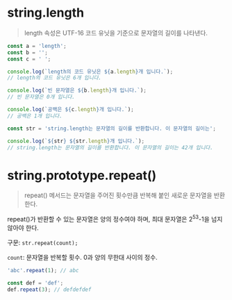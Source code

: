 # string.length

> length 속성은 UTF-16 코드 유닛을 기준으로 문자열의 길이를 나타낸다.

```javascript
const a = 'length';
const b = '';
const c = ' ';

console.log(`length의 코드 유닛은 ${a.length}개 입니다.`);
// length의 코드 유닛은 6개 입니다.

console.log(`빈 문자열은 ${b.length}개 입니다.`);
// 빈 문자열은 0개 입니다.

console.log(`공백은 ${c.length}개 입니다.`);
// 공백은 1개 입니다.

const str = 'string.length는 문자열의 길이를 반환합니다. 이 문자열의 길이는';

console.log(`${str} ${str.length}개 입니다.`);
// string.length는 문자열의 길이를 반환합니다. 이 문자열의 길이는 42개 입니다.
```

# string.prototype.repeat()

> repeat() 메서드는 문자열을 주어진 횟수만큼 반복해 붙인 새로운 문자열을 반환한다.

repeat()가 반환할 수 있는 문자열은 양의 정수여야 하며, 최대 문자열은 2<sup>53</sup>-1을 넘지 않아야 한다.

구문: `str.repeat(count);`

`count`: 문자열을 반복할 횟수. 0과 양의 무한대 사이의 정수.

```javascript
'abc'.repeat(1); // abc

const def = 'def';
def.repeat(3); // defdefdef
```
